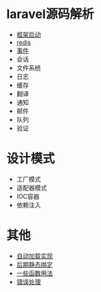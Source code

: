 # laravel源码解析
- [框架启动](https://git.itiswho.com/ccb/a-tour-of-laravel-src/src/master/框架启动.md)
- [redis](https://git.itiswho.com/ccb/a-tour-of-laravel-src/src/master/redis.md)
- [事件](https://git.itiswho.com/ccb/a-tour-of-laravel-src/src/master/事件.md)
- 会话
- 文件系统
- 日志
- 缓存
- 翻译
- 通知
- 邮件
- 队列
- 验证
# 设计模式
- 工厂模式
- 适配器模式
- IOC容器
- 依赖注入
# 其他
- [自动加载实现](https://git.itiswho.com/ccb/a-tour-of-laravel-src/src/master/autoload)
- [后期静态绑定](https://git.itiswho.com/ccb/a-tour-of-laravel-src/src/master/examples/static.php)
- [一些函数用法](https://git.itiswho.com/ccb/a-tour-of-laravel-src/src/master/examples/func.php)
- [错误处理](https://git.itiswho.com/ccb/a-tour-of-laravel-src/src/master/examples/error.php)
